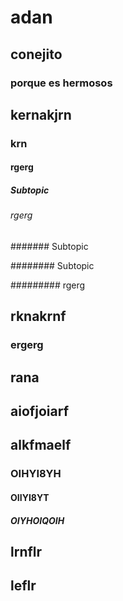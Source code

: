 
# adan

## conejito

### porque es hermosos

## kernakjrn

### krn

#### rgerg

##### Subtopic

###### rgerg

####### Subtopic

######## Subtopic

######### rgerg

## rknakrnf

### ergerg

## rana

## aiofjoiarf

## alkfmaelf

### OIHYI8YH

#### OIIYI8YT

##### OIYHOIQOIH

## lrnflr

## leflr
